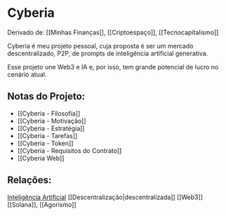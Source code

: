 # Cyberia

Derivado de: [[Minhas Finanças]], [[Criptoespaço]], [[Tecnocapitalismo]]

Cyberia é meu projeto pessoal, cuja proposta é ser um mercado descentralizado, P2P, de prompts de inteligência artificial generativa.

Esse projeto une Web3 e IA e, por isso, tem grande potencial de lucro no cenário atual.

## Notas do Projeto:
* [[Cyberia - Filosofia]]
* [[Cyberia - Motivação]]
* [[Cyberia - Estratégia]]
* [[Cyberia - Tarefas]]
* [[Cyberia - Token]]
* [[Cyberia - Requisitos do Contrato]]
* [[Cyberia Web]]

## Relações:
[Inteligência Artificial](Ciência%20da%20Computação/Inteligência%20Artificial/Inteligência%20Artificial.md) [[Descentralização|descentralizada]] [[Web3]] [[Solana]], [[Agorismo]]